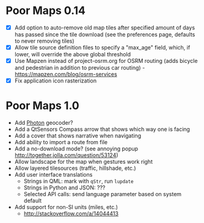 Poor Maps 0.14
==============

 * [X] Add option to auto-remove old map tiles after specified amount
       of days has passed since the tile download (see the preferences
       page, defaults to never removing tiles)
 * [X] Allow tile source definition files to specify a "max_age" field,
       which, if lower, will override the above global threshold
 * [X] Use Mapzen instead of project-osrm.org for OSRM routing (adds
       bicycle and pedestrian in addition to previous car routing)
       - <https://mapzen.com/blog/osrm-services>
 * [X] Fix application icon rasterization

Poor Maps 1.0
=============

 * Add [Photon](http://photon.komoot.de/) geocoder?
 * Add a QtSensors Compass arrow that shows which way one is facing
 * Add a cover that shows narrative when navigating
 * Add ability to import a route from file
 * Add a no-download mode? (see annoying popup
   <http://together.jolla.com/question/53124>)
 * Allow landscape for the map when gestures work right
 * Allow layered tilesources (traffic, hillshade, etc.)
 * Add user interface translations
   - Strings in QML: mark with `qStr`, run `lupdate`
   - Strings in Python and JSON: ???
   - Selected API calls: send language parameter based on system default
 * Add support for non-SI units (miles, etc.)
   - <http://stackoverflow.com/a/14044413>

